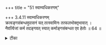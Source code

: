 +++
title = "51 स्वाम्यधिकरणम्"

+++
3.4.11 स्वाम्यधिकरणम्  
क्रत्वङ्गसंबन्धमुपासनं यत् तत्स्वामिनः तत्फलभोक्तृभावात् ।  
नैवर्त्विजां कर्म तदङ्गवत् स्यात् कर्माङ्गसंबन्धत एव हेतोः ॥ 64 ॥

<details><summary>टीका</summary>

3.4.11 स्वाम्यधिकरणम् The prima facie view is : meditation upon the उद्गीथ which is connected with sacrifice as its subsidiary is to be pursued by the sacrificer as the latter experiences the fruit of it. This view is wrong. It is because like any other subsidiary to the sacrifice, meditation upon the उद्गीथ too, in view of its being connected with sacrifice, must be pursued by the priests.
</details>


